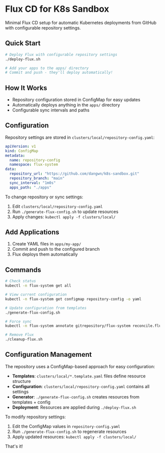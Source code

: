 # Flux CD for K8s Sandbox

Minimal Flux CD setup for automatic Kubernetes deployments from GitHub with configurable repository settings.

## Quick Start

```bash
# Deploy Flux with configurable repository settings
./deploy-flux.sh

# Add your apps to the apps/ directory
# Commit and push - they'll deploy automatically!
```

## How It Works

- Repository configuration stored in ConfigMap for easy updates
- Automatically deploys anything in the `apps/` directory
- Configurable sync intervals and paths

## Configuration

Repository settings are stored in `clusters/local/repository-config.yaml`:

```yaml
apiVersion: v1
kind: ConfigMap
metadata:
  name: repository-config
  namespace: flux-system
data:
  repository_url: "https://github.com/dangwn/k8s-sandbox.git"
  repository_branch: "main"
  sync_interval: "1m0s"
  apps_path: "./apps"
```

To change repository or sync settings:
1. Edit `clusters/local/repository-config.yaml`
2. Run `./generate-flux-config.sh` to update resources
3. Apply changes: `kubectl apply -f clusters/local/`

## Add Applications

1. Create YAML files in `apps/my-app/`
2. Commit and push to the configured branch
3. Flux deploys them automatically

## Commands

```bash
# Check status
kubectl -n flux-system get all

# View current configuration
kubectl -n flux-system get configmap repository-config -o yaml

# Update configuration from templates
./generate-flux-config.sh

# Force sync
kubectl -n flux-system annotate gitrepository/flux-system reconcile.fluxcd.io/requestedAt="$(date +%s)" --overwrite

# Remove Flux
./cleanup-flux.sh
```

## Configuration Management

The repository uses a ConfigMap-based approach for easy configuration:

- **Templates**: `clusters/local/*.template.yaml` files define resource structure
- **Configuration**: `clusters/local/repository-config.yaml` contains all settings
- **Generator**: `./generate-flux-config.sh` creates resources from templates + config
- **Deployment**: Resources are applied during `./deploy-flux.sh`

To modify repository settings:
1. Edit the ConfigMap values in `repository-config.yaml`
2. Run `./generate-flux-config.sh` to regenerate resources
3. Apply updated resources: `kubectl apply -f clusters/local/`

That's it!
